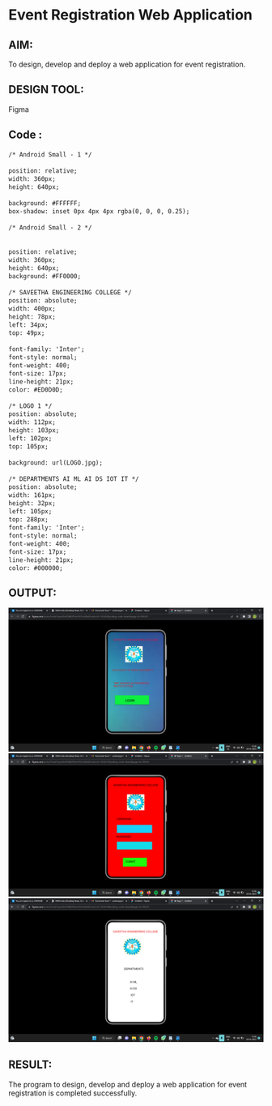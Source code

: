 # Event Registration Web Application

## AIM:
To design, develop and deploy a web application for event registration.

## DESIGN TOOL:
Figma 

## Code :
```
/* Android Small - 1 */

position: relative;
width: 360px;
height: 640px;

background: #FFFFFF;
box-shadow: inset 0px 4px 4px rgba(0, 0, 0, 0.25);

/* Android Small - 2 */


position: relative;
width: 360px;
height: 640px;
background: #FF0000;

/* SAVEETHA ENGINEERING COLLEGE */
position: absolute;
width: 400px;
height: 78px;
left: 34px;
top: 49px;

font-family: 'Inter';
font-style: normal;
font-weight: 400;
font-size: 17px;
line-height: 21px;
color: #ED0D0D;

/* LOGO 1 */
position: absolute;
width: 112px;
height: 103px;
left: 102px;
top: 105px;

background: url(LOGO.jpg);

/* DEPARTMENTS AI ML AI DS IOT IT */
position: absolute;
width: 161px;
height: 32px;
left: 105px;
top: 288px;
font-family: 'Inter';
font-style: normal;
font-weight: 400;
font-size: 17px;
line-height: 21px;
color: #000000;
```
## OUTPUT:
![Output](./op1.png)
![Output](./op2.png)
![Output](./op3.png)

## RESULT:
The program to design, develop and deploy a web application for event registration is completed successfully.
